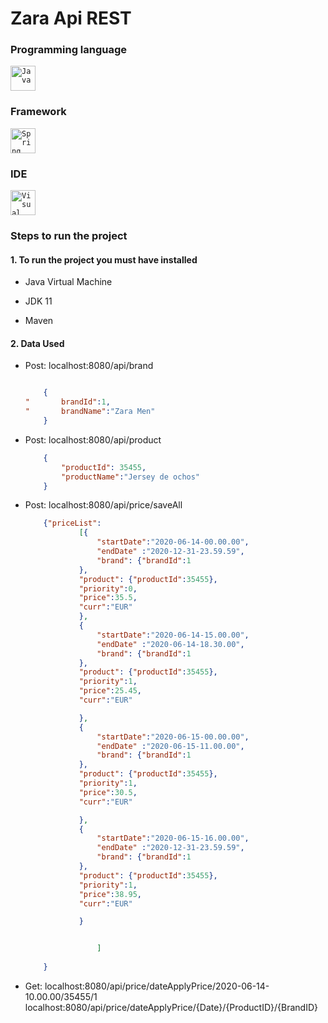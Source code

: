 # Zara Api REST

### Programming language
<code><img height="40" src="https://i.blogs.es/6091fa/java/1366_2000.jpg" title="Java"></code>

### Framework
<code><img height="40" src="https://geeksjavamexico.files.wordpress.com/2017/09/spring-framework.png?w=640" title="Spring Boot"></code>

### IDE
<code><img height="40" src="https://alternativas-a.com/wp-content/uploads/alternativas-a-Visual-Studio-Code-150x150.jpg" title="Visual Code"></code>

### Steps to run the project

#### 1. To run the project you must have installed

- Java Virtual Machine

- JDK 11

- Maven

#### 2. Data Used

- Post: localhost:8080/api/brand
    ```json

        {
	"       brandId":1,
	"       brandName":"Zara Men"
        }

    ```
    

- Post: localhost:8080/api/product
    ```json
        {
	        "productId": 35455,
	        "productName":"Jersey de ochos"
        }
    ```
    

- Post: localhost:8080/api/price/saveAll
    
    ```json
        {"priceList":
                [{
                    "startDate":"2020-06-14-00.00.00",
                    "endDate" :"2020-12-31-23.59.59",
                    "brand": {"brandId":1
                },
                "product": {"productId":35455},
                "priority":0,
                "price":35.5,
                "curr":"EUR"
                },					
                {
                    "startDate":"2020-06-14-15.00.00",
                    "endDate" :"2020-06-14-18.30.00",
                    "brand": {"brandId":1
                },
                "product": {"productId":35455},
                "priority":1,
                "price":25.45,
                "curr":"EUR"

                },
                {
                    "startDate":"2020-06-15-00.00.00",
                    "endDate" :"2020-06-15-11.00.00",
                    "brand": {"brandId":1
                },
                "product": {"productId":35455},
                "priority":1,
                "price":30.5,
                "curr":"EUR"

                },
                {
                    "startDate":"2020-06-15-16.00.00",
                    "endDate" :"2020-12-31-23.59.59",
                    "brand": {"brandId":1
                },
                "product": {"productId":35455},
                "priority":1,
                "price":38.95,
                "curr":"EUR"

                }


                    ]
                
        }
    ```
        
- Get: localhost:8080/api/price/dateApplyPrice/2020-06-14-10.00.00/35455/1
        localhost:8080/api/price/dateApplyPrice/{Date}/{ProductID}/{BrandID}





